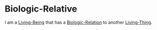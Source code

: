 # Biologic-Relative

I am a [Living-Being](40000016.md) that has a [Biologic-Relation](404.md) to another [Living-Thing](40000016.md).

